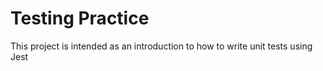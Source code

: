 # Testing Practice

This project is intended as an introduction to how to write unit tests using Jest
